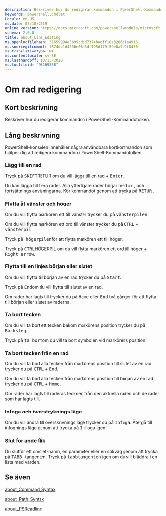 ```yaml
---
description: Beskriver hur du redigerar kommandon i PowerShell-Kommandotolken.
keywords: powershell,cmdlet
Locale: en-US
ms.date: 07/10/2019
online version: https://docs.microsoft.com/powershell/module/microsoft.powershell.core/about/about_line_editing?view=powershell-7.1&WT.mc_id=ps-gethelp
schema: 2.0.0
title: about_Line_Editing
ms.openlocfilehash: 31659994e5b99cddd7374badff10e3286b1a4916
ms.sourcegitcommit: f874dc1d4236e06a3df195d179f59e0a7d9f8436
ms.translationtype: MT
ms.contentlocale: sv-SE
ms.lasthandoff: 10/13/2020
ms.locfileid: "93269858"
---
```

# <a name="about-line-editing"></a>Om rad redigering

## <a name="short-description"></a>Kort beskrivning

Beskriver hur du redigerar kommandon i PowerShell-Kommandotolken.

## <a name="long-description"></a>Lång beskrivning

PowerShell-konsolen innehåller några användbara kortkommandon som hjälper dig att redigera kommandon i PowerShell-Kommandotolken.

### <a name="add-a-line"></a>Lägg till en rad

Tryck på <kbd>SKIFT</kbd>RETUR om du vill lägga till en rad + <kbd>Enter</kbd>.

Du kan lägga till flera rader. Alla ytterligare rader börjar med `>>` , och fortsättnings anvisningarna. Kör kommandot genom att trycka på <kbd>RETUR</kbd> .

### <a name="move-left-and-right"></a>Flytta åt vänster och höger

Om du vill flytta markören ett till vänster trycker du på <kbd>vänsterpilen</kbd>.

Om du vill flytta markören ett ord till vänster trycker du på <kbd>CTRL</kbd> + <kbd>vänsterpil</kbd>.

Tryck <kbd>på högerpilen</kbd>för att flytta markören ett till höger.

Tryck på <kbd>CTRL</kbd>HÖGERPIL om du vill flytta markören ett ord till höger + <kbd>Right arrow</kbd>.

### <a name="move-to-a-lines-beginning-or-end"></a>Flytta till en linjes början eller slutet

Om du vill flytta till början av en rad trycker du på <kbd>Start</kbd>.

Tryck på <kbd>End</kbd>om du vill flytta till slutet av en rad.

Om rader har lagts till trycker du på <kbd>Home</kbd> eller <kbd>End</kbd> två gånger för att flytta till början eller slutet av raderna.

### <a name="delete-characters"></a>Ta bort tecken

Om du vill ta bort ett tecken bakom markörens position trycker du på <kbd>Backsteg</kbd>.

Tryck på <kbd>ta bort</kbd>om du vill ta bort symbolen vid markörens position.

### <a name="delete-characters-from-a-line"></a>Ta bort tecken från en rad

Om du vill ta bort alla tecken från markörens position till slutet av en rad trycker du på <kbd>CTRL</kbd> + <kbd>End</kbd>.

Om du vill ta bort alla tecken från markörens position till början av en rad trycker du på <kbd>CTRL</kbd> + <kbd>Home</kbd>.

Om rader har lagts till raderas tecknen från den aktuella raden och de rader som har lagts till.

### <a name="insert-and-overstrike-mode"></a>Infoga och överstryknings läge

Om du vill ändra till överskrivnings läge trycker du på <kbd>Infoga</kbd>. Återgå till infognings läge genom att trycka på <kbd>Infoga</kbd> igen.

### <a name="tab-completion"></a>Slut för ande flik

Du slutför ett cmdlet-namn, en parameter eller en sökväg genom att trycka på <kbd>TABB</kbd> -tangenten. Tryck på <kbd>tabbtangenten</kbd> igen om du vill bläddra i en lista med värden.

## <a name="see-also"></a>Se även

[about_Command_Syntax](about_Command_Syntax.md)

[about_Path_Syntax](about_Path_Syntax.md)

[about_PSReadline](../../PSReadline/About/about_PSReadline.md)

